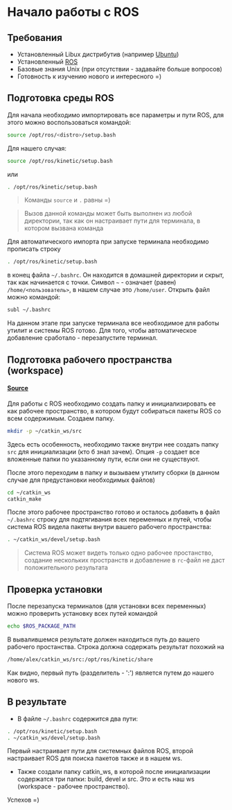 # Начало работы с ROS

## Требования
- Установленный Libux дистрибутив (например [Ubuntu](http://releases.ubuntu.com/16.04/))
- Установленный [ROS](http://wiki.ros.org/kinetic/Installation/Ubuntu)
- Базовые знания Unix (при отсутствии - задавайте больше вопросов)
- Готовность к изучению нового и интересного =)

## Подготовка среды ROS

Для начала необходимо импортировать все параметры и пути ROS, для этого можно воспользоваться командой:
```bash
source /opt/ros/<distro>/setup.bash
```
Для нашего случая:
```bash
source /opt/ros/kinetic/setup.bash
```
или
```bash
. /opt/ros/kinetic/setup.bash
```
> Команды `source` и `.` равны =)

> Вызов данной команды может быть выполнен из любой директории, так как он настраивает пути для терминала, в котором вызвана команда

Для автоматического импорта при запуске терминала необходимо прописать строку 
```bash
. /opt/ros/kinetic/setup.bash
```
в конец файла `~/.bashrc`. Он находится в домашней директории и скрыт, так как начинается с точки. Символ `~` - означает (равен) `/home/<пользователь>`, в нашем случае это `/home/user`. Открыть файл можно командой:
```bash
subl ~/.bashrc
```

На данном этапе при запуске терминала все необходимое для работы утилит и системы ROS готово. Для того, чтобы автоматическое добавление сработало - перезапустите терминал.

## Подготовка рабочего пространства (workspace)

#### [Source](http://wiki.ros.org/catkin/Tutorials/create_a_workspace)

Для работы с ROS необходимо создать папку и инициализировать ее как рабочее пространство, в котором будут собираться пакеты ROS со всем содержимым.
Создаем папку. 
```bash
mkdir -p ~/catkin_ws/src
```
Здесь есть особенность, необходимо также внутри нее создать папку `src` для инициализации (кто б знал зачем). Опция `-p` создает все вложенные папки по указанному пути, если они не существуют.

После этого переходим в папку и вызываем утилиту сборки (в данном случае для предустановки необходимых файлов)
```bash
cd ~/catkin_ws
catkin_make
```

После этого рабочее пространство готово и осталось добавить в файл `~/.bashrc` строку для подтягивания всех переменных и путей, чтобы система ROS видела пакеты внутри вашего рабочего пространства:
```bash
. ~/catkin_ws/devel/setup.bash
```
> Система ROS может видеть только одно рабочее простанство, создание нескольких пространств и добавление в `rc`-файл не даст положительного результата

## Проверка установки

После перезапуска терминалов (для установки всех переменных) можно проверить установку всех путей командой
```bash
echo $ROS_PACKAGE_PATH
```
В вывалившемся результате должен находиться путь до вашего рабочего простанства. Строка должна содержать результат похожий на 
```bash
/home/alex/catkin_ws/src:/opt/ros/kinetic/share
```

Как видно, первый путь (разделитель - ':') является путем до нашего нового ws.

## В результате
- В файле `~/.bashrc` содержится два пути:
```bash
. /opt/ros/kinetic/setup.bash
. ~/catkin_ws/devel/setup.bash
```

Первый настраивает пути для системных файлов ROS, второй настраивает ROS для поиска пакетов также и в нашем ws.

- Также создали папку catkin_ws, в которой после инициализации содержатся три папки: build, devel и src. Это и есть наш ws (workspace - рабочее пространство).

Успехов =)
